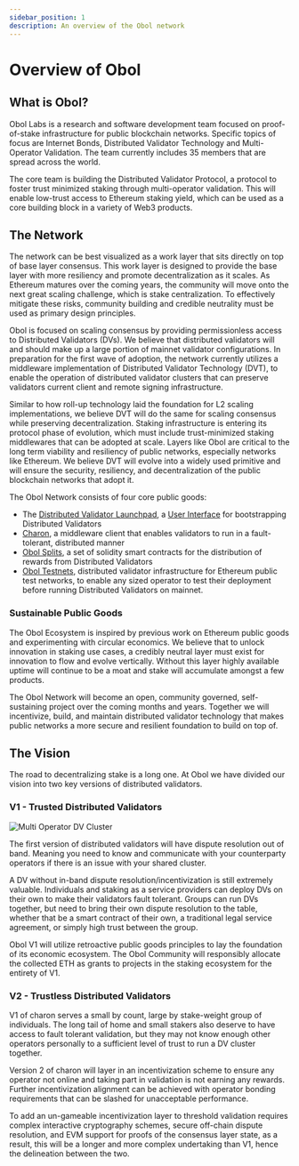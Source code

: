```yaml
---
sidebar_position: 1
description: An overview of the Obol network
---
```


# Overview of Obol

## What is Obol?

Obol Labs is a research and software development team focused on proof-of-stake infrastructure for public blockchain networks. Specific topics of focus are Internet Bonds, Distributed Validator Technology and Multi-Operator Validation. The team currently includes 35 members that are spread across the world.

The core team is building the Distributed Validator Protocol, a protocol to foster trust minimized staking through multi-operator validation. This will enable low-trust access to Ethereum staking yield, which can be used as a core building block in a variety of Web3 products.


## The Network

The network can be best visualized as a work layer that sits directly on top of base layer consensus. This work layer is designed to provide the base layer with more resiliency and promote decentralization as it scales. As Ethereum matures over the coming years, the community will move onto the next great scaling challenge, which is stake centralization. To effectively mitigate these risks, community building and credible neutrality must be used as primary design principles. 

Obol is focused on scaling consensus by providing permissionless access to Distributed Validators (DVs). We believe that distributed validators will and should make up a large portion of mainnet validator configurations. In preparation for the first wave of adoption, the network currently utilizes a middleware implementation of Distributed Validator Technology (DVT), to enable the operation of distributed validator clusters that can preserve validators current client and remote signing infrastructure.

Similar to how roll-up technology laid the foundation for L2 scaling implementations, we believe DVT will do the same for scaling consensus while preserving decentralization. Staking infrastructure is entering its protocol phase of evolution, which must include trust-minimized staking middlewares that can be adopted at scale. Layers like Obol are critical to the long term viability and resiliency of public networks, especially networks like Ethereum. We believe DVT will evolve into a widely used primitive and will ensure the security, resiliency, and decentralization of the public blockchain networks that adopt it.

The Obol Network consists of four core public goods:

- The [Distributed Validator Launchpad](../dvl/intro), a [User Interface](https://goerli.launchpad.obol.tech/) for bootstrapping Distributed Validators
- [Charon](../charon/intro), a middleware client that enables validators to run in a fault-tolerant, distributed manner
- [Obol Splits](../sc/introducing-obol-splits.md), a set of solidity smart contracts for the distribution of rewards from Distributed Validators
- [Obol Testnets](../fr/testnet.md), distributed validator infrastructure for Ethereum public test networks, to enable any sized operator to test their deployment before running Distributed Validators on mainnet.

### Sustainable Public Goods

The Obol Ecosystem is inspired by previous work on Ethereum public goods and experimenting with circular economics. We believe that to unlock innovation in staking use cases, a credibly neutral layer must exist for innovation to flow and evolve vertically. Without this layer highly available uptime will continue to be a moat and stake will accumulate amongst a few products.

The Obol Network will become an open, community governed, self-sustaining project over the coming months and years. Together we will incentivize, build, and maintain distributed validator technology that makes public networks a more secure and resilient foundation to build on top of.

## The Vision

The road to decentralizing stake is a long one. At Obol we have divided our vision into two key versions of distributed validators. 

### V1 - Trusted Distributed Validators

![Multi Operator DV Cluster](/img/MultiOperator7.png)

The first version of distributed validators will have dispute resolution out of band. Meaning you need to know and communicate with your counterparty operators if there is an issue with your shared cluster. 

A DV without in-band dispute resolution/incentivization is still extremely valuable. Individuals and staking as a service providers can deploy DVs on their own to make their validators fault tolerant. Groups can run DVs together, but need to bring their own dispute resolution to the table, whether that be a smart contract of their own, a traditional legal service agreement, or simply high trust between the group.

Obol V1 will utilize retroactive public goods principles to lay the foundation of its economic ecosystem. The Obol Community will responsibly allocate the collected ETH as grants to projects in the staking ecosystem for the entirety of V1.

### V2 - Trustless Distributed Validators

V1 of charon serves a small by count, large by stake-weight group of individuals. The long tail of home and small stakers also deserve to have access to fault tolerant validation, but they may not know enough other operators personally to a sufficient level of trust to run a DV cluster together. 

Version 2 of charon will layer in an incentivization scheme to ensure any operator not online and taking part in validation is not earning any rewards. Further incentivization alignment can be achieved with operator bonding requirements that can be slashed for unacceptable performance. 

To add an un-gameable incentivization layer to threshold validation requires complex interactive cryptography schemes, secure off-chain dispute resolution, and EVM support for proofs of the consensus layer state, as a result, this will be a longer and more complex undertaking than V1, hence the delineation between the two. 

